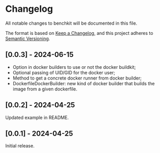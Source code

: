# Changelog

All notable changes to benchkit will be documented in this file.

The format is based on [Keep a Changelog](https://keepachangelog.com/en/1.0.0/),
and this project adheres to [Semantic Versioning](https://semver.org/spec/v2.0.0.html).

## [0.0.3] - 2024-06-15

- Option in docker builders to use or not the docker buildkit;
- Optional passing of UID/GID for the docker user;
- Method to get a concrete docker runner from docker builder;
- DockerfileDockerBuilder: new kind of docker builder that builds the image from a given dockerfile.

## [0.0.2] - 2024-04-25

Updated example in README.

## [0.0.1] - 2024-04-25

Initial release.
